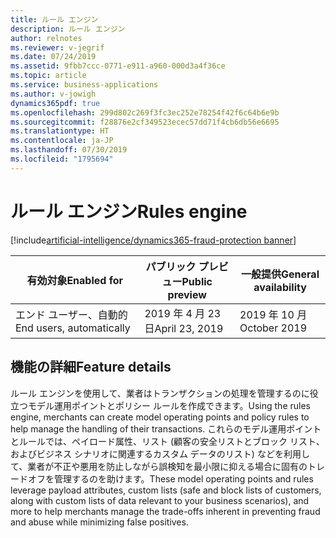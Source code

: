 ```yaml
---
title: ルール エンジン
description: ルール エンジン
author: relnotes
ms.reviewer: v-jegrif
ms.date: 07/24/2019
ms.assetid: 9fbb7ccc-0771-e911-a960-000d3a4f36ce
ms.topic: article
ms.service: business-applications
ms.author: v-jowigh
dynamics365pdf: true
ms.openlocfilehash: 299d802c269f3fc3ec252e78254f42f6c64b6e9b
ms.sourcegitcommit: f28876e2cf349523ecec57dd71f4cb6db56e6695
ms.translationtype: HT
ms.contentlocale: ja-JP
ms.lasthandoff: 07/30/2019
ms.locfileid: "1795694"
---
```

# <a name="rules-engine"></a><span data-ttu-id="26c41-103">ルール エンジン</span><span class="sxs-lookup"><span data-stu-id="26c41-103">Rules engine</span></span>
[!include[artificial-intelligence/dynamics365-fraud-protection banner](../includes/artificial-intelligence/dynamics365-fraud-protection.md)]

| <span data-ttu-id="26c41-104">有効対象</span><span class="sxs-lookup"><span data-stu-id="26c41-104">Enabled for</span></span>    |  <span data-ttu-id="26c41-105">パブリック プレビュー</span><span class="sxs-lookup"><span data-stu-id="26c41-105">Public preview</span></span> | <span data-ttu-id="26c41-106">一般提供</span><span class="sxs-lookup"><span data-stu-id="26c41-106">General availability</span></span> | 
| ---------- | ---------- |---------- |
|<span data-ttu-id="26c41-107">エンド ユーザー、自動的</span><span class="sxs-lookup"><span data-stu-id="26c41-107">End users, automatically</span></span>|<span data-ttu-id="26c41-108">2019 年 4 月 23 日</span><span class="sxs-lookup"><span data-stu-id="26c41-108">April 23, 2019</span></span>| <span data-ttu-id="26c41-109">2019 年 10 月</span><span class="sxs-lookup"><span data-stu-id="26c41-109">October 2019</span></span>|






## <a name="feature-details"></a><span data-ttu-id="26c41-110">機能の詳細</span><span class="sxs-lookup"><span data-stu-id="26c41-110">Feature details</span></span>
<!--feature detail start -->
<span data-ttu-id="26c41-111">ルール エンジンを使用して、業者はトランザクションの処理を管理するのに役立つモデル運用ポイントとポリシー ルールを作成できます。</span><span class="sxs-lookup"><span data-stu-id="26c41-111">Using the rules engine, merchants can create model operating points and policy rules to help manage the handling of their transactions.</span></span> <span data-ttu-id="26c41-112">これらのモデル運用ポイントとルールでは、ペイロード属性、リスト (顧客の安全リストとブロック リスト、およびビジネス シナリオに関連するカスタム データのリスト) などを利用して、業者が不正や悪用を防止しながら誤検知を最小限に抑える場合に固有のトレードオフを管理するのを助けます。</span><span class="sxs-lookup"><span data-stu-id="26c41-112">These model operating points and rules leverage payload attributes, custom lists (safe and block lists of customers, along with custom lists of data relevant to your business scenarios), and more to help merchants manage the trade-offs inherent in preventing fraud and abuse while minimizing false positives.</span></span>
<!--feature detail end -->











